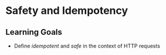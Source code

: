 # Safety and Idempotency

## Learning Goals

- Define _idempotent_ and _safe_ in the context of HTTP requests
